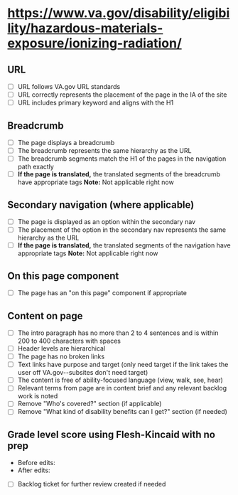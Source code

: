 # https://www.va.gov/disability/eligibility/hazardous-materials-exposure/ionizing-radiation/

## URL
- [ ] URL follows VA.gov URL standards
- [ ] URL correctly represents the placement of the page in the IA of the site
- [ ] URL includes primary keyword and aligns with the H1

## Breadcrumb

- [ ] The page displays a breadcrumb
- [ ] The breadcrumb represents the same hierarchy as the URL
- [ ] The breadcrumb segments match the H1 of the pages in the navigation path exactly         
- [ ] **If the page is translated,** the translated segments of the breadcrumb have appropriate tags **Note:** Not applicable right now

## Secondary navigation (where applicable)

- [ ] The page is displayed as an option within the secondary nav
- [ ] The placement of the option in the secondary nav represents the same hierarchy as the URL
- [ ] **If the page is translated,** the translated segments of the navigation have appropriate tags **Note:** Not applicable right now

## On this page component

- [ ] The page has an "on this page" component if appropriate 
    
## Content on page

- [ ] The intro paragraph has no more than 2 to 4 sentences and is within 200 to 400 characters with spaces
- [ ] Header levels are hierarchical
- [ ] The page has no broken links
- [ ] Text links have purpose and target (only need target if the link takes the user off VA.gov--subsites don't need target)
- [ ] The content is free of ability-focused language (view, walk, see, hear)
- [ ] Relevant terms from page are in content brief and any relevant backlog work is noted
- [ ] Remove "Who's covered?" section (if applicable) 
- [ ] Remove "What kind of disability benefits can I get?" section (if needed)

## Grade level score using Flesh-Kincaid with no prep
- Before edits: 
- After edits: 

- [ ] Backlog ticket for further review created if needed


